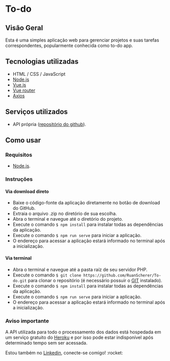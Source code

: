# To-do

## Visão Geral
<p>Esta é uma simples aplicação web para gerenciar projetos e suas tarefas correspondentes, popularmente conhecida como to-do app.</p>

## Tecnologias utilizadas
- HTML / CSS / JavaScript
- [Node.js](https://nodejs.org/)
- [Vue.js](https://vuejs.org/)
- [Vue router](https://router.vuejs.org/)
- [Axios](https://github.com/axios/axios)

## Serviços utilizados
- API própria ([repositório do github](https://github.com/RuanScherer/todo-api)).

## Como usar
### Requisitos
- [Node.js](https://nodejs.org/).

### Instruções
#### Via download direto
- Baixe o código-fonte da aplicação diretamente no botão de download do GitHub.
- Extraia o arquivo .zip no diretório de sua escolha.
- Abra o terminal e navegue até o diretório do projeto.
- Execute o comando `$ npm install` para instalar todas as dependências da aplicação.
- Execute o comando `$ npm run serve` para iniciar a aplicação.
- O endereço para acessar a aplicação estará informado no terminal após a inicialização.

#### Via terminal
- Abra o terminal e navegue até a pasta raíz de seu servidor PHP.
- Execute o comando `$ git clone https://github.com/RuanScherer/To-do.git` para clonar o repositório (é necessário possuir o [GIT](https://git-scm.com/) instalado).
- Execute o comando `$ npm install` para instalar todas as dependências da aplicação.
- Execute o comando `$ npm run serve` para iniciar a aplicação.
- O endereço para acessar a aplicação estará informado no terminal após a inicialização.

### Aviso importante
A API utilizada para todo o processamento dos dados está hospedada em um serviço gratuito do [Heroku](https://www.heroku.com/) e por isso pode estar indisponível após determinado tempo sem ser acessada.

<p>Estou também no <a href="https://www.linkedin.com/in/ruan-scherer/">Linkedin</a>, conecte-se comigo! :rocket:</p>